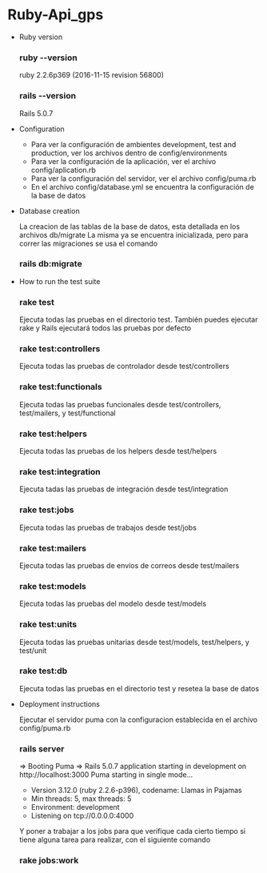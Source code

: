 # Ruby-Api_gps

* Ruby version
    
    ### ruby --version 
    ruby 2.2.6p369 (2016-11-15 revision 56800)

    ### rails --version 
    Rails 5.0.7

* Configuration

   * Para ver la configuración de ambientes development, test and production, ver los archivos dentro de config/environments
   * Para ver la configuración de la aplicación, ver el archivo config/aplication.rb
   * Para ver la configuración del servidor, ver el archivo config/puma.rb
   * En el archivo config/database.yml se encuentra la configuración de la base de datos

* Database creation

    La creacion de las tablas de la base de datos, esta detallada en los archivos db/migrate 
    La misma ya se encuentra inicializada, pero para correr las migraciones se usa el comando

    ### rails db:migrate

* How to run the test suite

    ### rake test	
    Ejecuta todas las pruebas en el directorio test. También puedes ejecutar rake y Rails ejecutará todos las pruebas por defecto
    
    ### rake test:controllers	
    Ejecuta todas las pruebas de controlador desde test/controllers
    
    ### rake test:functionals	
    Ejecuta todas las pruebas funcionales desde test/controllers, test/mailers, y test/functional
    
    ### rake test:helpers	
    Ejecuta todas las pruebas de los helpers desde test/helpers
    
    ### rake test:integration	
    Ejecuta tadas las pruebas de integración desde test/integration
    
    ### rake test:jobs	
    Ejecuta todas las pruebas de trabajos desde test/jobs
    
    ### rake test:mailers	
    Ejecuta todas las pruebas de envíos de correos desde test/mailers
    
    ### rake test:models	
    Ejecuta todas las pruebas del modelo desde test/models
    
    ### rake test:units	
    Ejecuta todas las pruebas unitarias desde test/models, test/helpers, y test/unit
    
    ### rake test:db	
    Ejecuta todas las pruebas en el directorio test y resetea la base de datos

* Deployment instructions

    Ejecutar el servidor puma con la configuracion establecida en el archivo config/puma.rb

    ### rails server
    => Booting Puma
    => Rails 5.0.7 application starting in development on http://localhost:3000
    Puma starting in single mode...
    * Version 3.12.0 (ruby 2.2.6-p396), codename: Llamas in Pajamas
    * Min threads: 5, max threads: 5
    * Environment: development
    * Listening on tcp://0.0.0.0:4000

    Y poner a trabajar a los jobs para que verifique cada cierto tiempo si tiene alguna tarea para realizar, con el siguiente comando

    ### rake jobs:work

